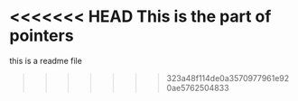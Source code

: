 <<<<<<< HEAD
This is the part of pointers
=======
this is a readme file
>>>>>>> 323a48f114de0a3570977961e920ae5762504833
